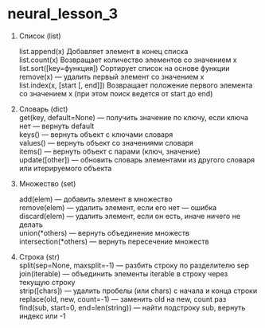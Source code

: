 # neural_lesson_3
1. Список (list)

    list.append(x)	Добавляет элемент в конец списка  \
    list.count(x)	Возвращает количество элементов со значением x  \
    list.sort([key=функция])	Сортирует список на основе функции  \
    remove(x) — удалить первый элемент со значением x  \
    list.index(x, [start [, end]])  Возвращает положение первого элемента со значением x (при этом поиск ведется от start до end)

2. Словарь (dict)  
    get(key, default=None) — получить значение по ключу, если ключа нет — вернуть default  \
    keys() — вернуть объект с ключами словаря  \
    values() — вернуть объект со значениями словаря  \
    items() — вернуть объект с парами (ключ, значение)  \
    update([other]) — обновить словарь элементами из другого словаря или итерируемого объекта  

3. Множество (set)  

    add(elem) — добавить элемент в множество  \
    remove(elem) — удалить элемент, если его нет — ошибка  
    discard(elem) — удалить элемент, если он есть, иначе ничего не делать  \
    union(*others) — вернуть объединение множеств  \
    intersection(*others) — вернуть пересечение множеств  

4. Строка (str)  
    split(sep=None, maxsplit=-1) — разбить строку по разделителю sep  \
    join(iterable) — объединить элементы iterable в строку через текущую строку  \
    strip([chars]) — удалить пробелы (или chars) с начала и конца строки  \
    replace(old, new, count=-1) — заменить old на new, count раз  \
    find(sub, start=0, end=len(string)) — найти подстроку sub, вернуть индекс или -1  
